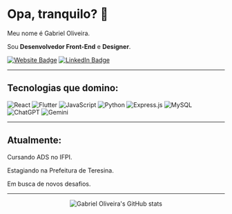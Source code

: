 # Opa, tranquilo? 🤙

Meu nome é Gabriel Oliveira.

Sou **Desenvolvedor Front-End** e **Designer**.

[![Website Badge](https://img.shields.io/badge/Meu%20Site-Codart-blue)](https://gabriel-codart.netlify.app)
[![LinkedIn Badge](https://img.shields.io/badge/-LinkedIn-blue?style=flat&logo=Linkedin&logoColor=white)](https://www.linkedin.com/in/gabriel-codart/)

---

## Tecnologias que domino:
![React](https://img.shields.io/badge/-React-61DAFB?style=flat&logo=react&logoColor=black)
![Flutter](https://img.shields.io/badge/-Flutter-02569B?style=flat&logo=flutter&logoColor=white)
![JavaScript](https://img.shields.io/badge/-JavaScript-F7DF1E?style=flat&logo=javascript&logoColor=black)
![Python](https://img.shields.io/badge/-Python-3776AB?style=flat&logo=python&logoColor=white)
![Express.js](https://img.shields.io/badge/-Express.js-000000?style=flat&logo=express&logoColor=white)
![MySQL](https://img.shields.io/badge/-MySQL-4479A1?style=flat&logo=mysql&logoColor=white)
![ChatGPT](https://img.shields.io/badge/-ChatGPT-412991?style=flat&logo=openai&logoColor=white)
![Gemini](https://img.shields.io/badge/-Gemini-34A853?style=flat&logo=google&logoColor=white)

---

## Atualmente:
Cursando ADS no IFPI.

Estagiando na Prefeitura de Teresina.

Em busca de novos desafios.

---

<div align="center">
  <img src="https://github-readme-stats.vercel.app/api?username=gabriel-codart&show_icons=true&theme=radical" alt="Gabriel Oliveira's GitHub stats" />
</div>

